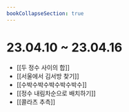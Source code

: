 ```yaml
---
bookCollapseSection: true
---
```

# 23.04.10 ~ 23.04.16

- [[두 정수 사이의 합]]
- [[서울에서 김서방 찾기]]
- [[수박수박수박수박수박수]]
- [[정수 내림차순으로 배치하기]]
- [[콜라츠 추측]]